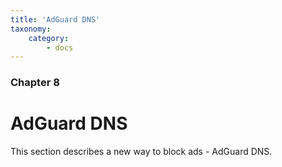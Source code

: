 ```yaml
---
title: 'AdGuard DNS'
taxonomy:
    category:
        - docs
---
```


### Chapter 8

# AdGuard DNS

This section describes a new way to block ads - AdGuard DNS.